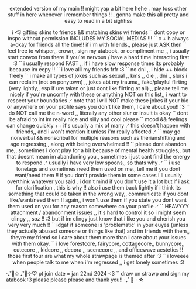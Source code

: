 <p align="center">extended version of my main !! might yap a bit here hehe . may toss other stuff in here whenever i remember things !! . gonna make this all pretty and easy to read in a bit sighhss<p align="center">

<p align="center"> i <3 gifting skins to friends && matching skins w/ friends `` dont copy or inspo without permission INCLUDES MY SOCIAL MEDIAS !!! `` c + h always a-okay for friends all the time!! if i'm with friends,, please just ASK then `` feel free to whisper,, crown,, sign my atabook, or compliment me ,, i usually start convos from there if you're nervous / have a hard time interacting first :3 `` i usually respond FAST ,, if i have slow response times its probably because im eepy !! `` i love alll my friends frfr :3 `` no dni ,, i hide ++ block freely `` i make all types of jokes such as sexual ,, kms ,, die ,, dni ,, slurs i can reclaim (not on ponytown) ,, jokes abt my trauma,, fake/playful flirting (very lightly,, esp if ure taken or just dont like flirting at all) ,, please tell me nicely if you're uncomfy with these or anything NOT on this list,, i want to respect your boundaries .ᐟ note that i will NOT make these jokes if your bio or anywhere on your profile says you don't like them, I care about you!! :3 `` do NOT call me the n-word ,, literally any other slur or insult is okay `` dont be afraid to int im really nice and silly and cool please `` mood && feelings can change quickly ++ it's usually a mix of many .ᐟ this doesn't happen with friends,, and i won't mention it unless i'm really affected .ᐟ `` may go nonverbal && nonscribal for multiple reasons such as therianshifting and age regressing,, along with being overwhelmed !! `` please dont abandon me,, sometimes i dont play for a bit because of mental health struggles,, but that doesnt mean im abandoning you,, sometimes i just cant find the energy to respond .ᐟ usually i have very low spoons,, so thats why .ᐟ `` i use tonetags and sometimes need them used on me,, tell me if you dont want/need them !! if you don't provide them in some cases i'll usually overthink whatever you said . i don't mind if you don't use it a lot but if i ask for clarification , this is why !! also i use them back lightly if i think its something that could be taken in the wrong way,, communicate if you dont like/want/need them !! again,, i won't use them if you state you dont want them used on you for any reason somewhere on your profile .ᐟ `` HEAVYYY attachment / abandonment issues ,, it's hard to control it so i might seem clingy ,, soz !! :3 but if im clingy just know that i like you and cherish you very very much !! `` idgaf if someone is 'problematic' in your euyes (unless they actually abused someone or things like that) and im friends with them,, theyre my friend so i care about them more than i care about your issues with them okay. `` i love forestcore, fairycore, cottagecore,, bunnycore,,  cutecore ,, kidcore ,, decora ,, scenecore ,, and officewave aestetics !! those first four are what my whole strawpage is themed after :3 `` i loveeee when people talk to me when i'm regressed ,, i get lonely sometimes :3<p align="center">

‧₊˚🌈✩ ₊˚🫧⊹♡ pt join date = jan 22nd 2024 <3 `` draw on strawp and sign my atabook :3 please please please and thank you!! ‧₊˚ 🍮 ⋅ ☆
